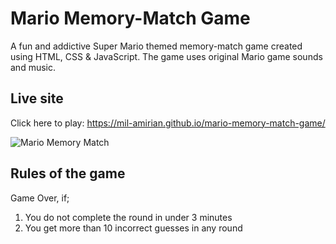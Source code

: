 # Mario Memory-Match Game

A fun and addictive Super Mario themed memory-match game created using HTML, CSS & JavaScript. The game uses original Mario game sounds and music.

## Live site

Click here to play: https://mil-amirian.github.io/mario-memory-match-game/

![Mario Memory Match](https://user-images.githubusercontent.com/62856013/91100942-ed1f2180-e61a-11ea-9e69-4a7c4819bc51.jpg)


## Rules of the game


Game Over, if;
1. You do not complete the round in under 3 minutes
2. You get more than 10 incorrect guesses in any round
